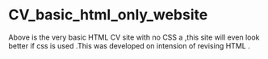 # CV_basic_html_only_website
<p>Above is the very basic HTML CV site with no CSS a ,this site will even look better if css is used .This was developed on intension of revising HTML .</p>
<!-- <img src="no css CV website img.PNG" alt="File CV"> -->
